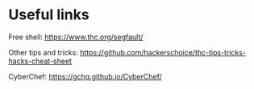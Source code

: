 # Useful links

Free shell: https://www.thc.org/segfault/

Other tips and tricks: https://github.com/hackerschoice/thc-tips-tricks-hacks-cheat-sheet

CyberChef: https://gchq.github.io/CyberChef/  
